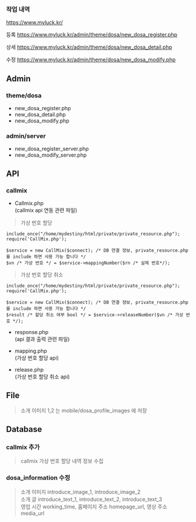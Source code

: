 ### 작업 내역

https://www.myluck.kr/

등록
https://www.myluck.kr/admin/theme/dosa/new_dosa_register.php

상세
https://www.myluck.kr/admin/theme/dosa/new_dosa_detail.php

수정
https://www.myluck.kr/admin/theme/dosa/new_dosa_modify.php

Admin
--

### theme/dosa

- new_dosa_register.php
- new_dosa_detail.php
- new_dosa_modify.php

### admin/server

- new_dosa_register_server.php
- new_dosa_modify_server.php

API
--

### callmix

- Callmix.php\
  (callmix api 연동 관련 파일)

> 가상 번호 할당

```injectablephp
include_once("/home/mydestiny/html/private/private_resource.php");
require('CallMix.php');

$service = new CallMix($connect); /* DB 연결 정보, private_resource.php 를 include 하면 사용 가능 합니다 */
$vn /* 가상 번호 */ = $service->mappingNumber($rn /* 실제 번호*/);
```

> 가상 번호 할당 취소

```injectablephp
include_once("/home/mydestiny/html/private/private_resource.php");
require('CallMix.php');

$service = new CallMix($connect); /* DB 연결 정보, private_resource.php 를 include 하면 사용 가능 합니다 */
$result /* 할당 취소 여부 bool */ = $service->releaseNumber($vn /* 가상 번호 */);
```

- response.php\
  (api 결과 출력 관련 파일)

- mapping.php\
  (가상 번호 할당 api)

- release.php\
  (가상 번호 할당 취소 api)

File
--
> 소개 이미지 1,2 는 mobile/dosa_profile_images 에 저장

Database
--

### callmix 추가

> callmix 가상 번호 할당 내역 정보 수집

### dosa_information 수정

> 소개 이미지 introduce_image_1, introduce_image_2\
> 소개 글 introduce_text_1, introduce_text_2, introduce_text_3\
> 영업 시간 working_time, 홈페이지 주소 homepage_url, 영상 주소 media_url
